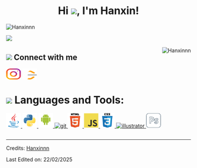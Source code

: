   <h1 align="center">Hi <img src="https://media.giphy.com/media/hvRJCLFzcasrR4ia7z/giphy.gif" width="35">, I'm Hanxin!</h1>
<p align="left"> <img src="https://komarev.com/ghpvc/?username=Hanxinnn&amp;label=Profile%20views&amp;color=0e75b6&amp;style=flat" alt="Hanxinnn"> </p>
<p><img src="https://readme-typing-svg.herokuapp.com?lines=Keep+Coding+Keep+Growing.;You+Are+The+One+Who+Sets+Your+Own+Limits.&amp;center=true&amp;width=500&amp;height=50"></p>
<p><img align="right" src="https://raw.githubusercontent.com/Hanxinnn/Hanx/main/icons/animation_500_kxa883sd.gif" alt="Hanxinnn"></p>
<h2 id="-connect-with-me"><img src="https://media.giphy.com/media/iY8CRBdQXODJSCERIr/giphy.gif" width="30px"> Connect with me</h2>
<p align="left">
<a href="https://instagram.com/hanxin_0424" target="blank"><img align="center" src="https://raw.githubusercontent.com/SubhadeepZilong/SubhadeepZilong/main/icons/Social/instagram.svg" alt="hanxin_0424" height="30" width="40"></a>
<a href="https://leetcode.com/Hanxinnn/" target="blank"><img align="center" src="https://raw.githubusercontent.com/SubhadeepZilong/SubhadeepZilong/main/icons/Social/leet-code.svg" alt="hann" height="30" width="40"></a>
</p>
<h1 id="-languages-and-tools"><img src="https://media2.giphy.com/media/QssGEmpkyEOhBCb7e1/giphy.gif?cid=ecf05e47a0n3gi1bfqntqmob8g9aid1oyj2wr3ds3mg700bl&amp;rid=giphy.gif" width="32px"> Languages and Tools:</h1>
<p align="left"> <a href="https://www.java.com" target="_blank" rel="noreferrer"> <img src="https://raw.githubusercontent.com/devicons/devicon/master/icons/java/java-original.svg" alt="java" width="40" height="40"> </a> <a href="https://www.python.org" target="_blank" rel="noreferrer"> <img src="https://raw.githubusercontent.com/devicons/devicon/master/icons/python/python-original.svg" alt="python" width="40" height="40"> </a> <a href="https://developer.android.com" target="_blank" rel="noreferrer"> <img src="https://raw.githubusercontent.com/devicons/devicon/master/icons/android/android-original-wordmark.svg" alt="android" width="40" height="40"> </a> <a href="https://git-scm.com/" target="_blank" rel="noreferrer"> <img src="https://www.vectorlogo.zone/logos/git-scm/git-scm-icon.svg" alt="git" width="40" height="40"> </a> <a href="https://www.w3.org/html/" target="_blank" rel="noreferrer"> <img src="https://raw.githubusercontent.com/devicons/devicon/master/icons/html5/html5-original-wordmark.svg" alt="html5" width="40" height="40"> </a> <a href="https://developer.mozilla.org/en-US/docs/Web/JavaScript" target="_blank" rel="noreferrer"> <img src="https://raw.githubusercontent.com/devicons/devicon/master/icons/javascript/javascript-original.svg" alt="javascript" width="40" height="40"> </a> <a href="https://www.w3schools.com/css/" target="_blank" rel="noreferrer"> <img src="https://raw.githubusercontent.com/devicons/devicon/master/icons/css3/css3-original-wordmark.svg" alt="css3" width="40" height="40"> </a> <a href="https://www.adobe.com/in/products/illustrator.html" target="_blank" rel="noreferrer"> <img src="https://www.vectorlogo.zone/logos/adobe_illustrator/adobe_illustrator-icon.svg" alt="illustrator" width="40" height="40"> </a> <a href="https://www.photoshop.com/en" target="_blank" rel="noreferrer"> <img src="https://raw.githubusercontent.com/devicons/devicon/master/icons/photoshop/photoshop-line.svg" alt="photoshop" width="40" height="40"> </a> </p>
<h2 id=""></h2>

<hr>
<p>Credits: <a href="https://github.com/Hanxinnn">Hanxinnn</a></p>
<p>Last Edited on: 22/02/2025</p>
